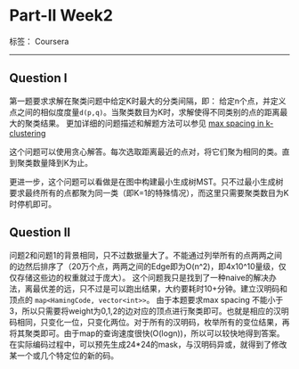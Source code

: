 ﻿# Part-II Week2

标签： Coursera

---

## Question I
第一题要求求解在聚类问题中给定K时最大的分类间隔，即：
给定n个点，并定义点之间的相似度度量`d(p,q)`。当聚类数目为K时，求解使得不同类别的点的距离最大的聚类结果。
更加详细的问题描述和解题方法可以参见 [max spacing in k-clustering](https://www.cs.umd.edu/class/summer2009/cmsc451/lectures/class05-clustering_compressing-6.pdf)

这个问题可以使用贪心解答。每次选取距离最近的点对，将它们聚为相同的类。直到聚类数量降到K为止。

更进一步，这个问题可以看做是在图中构建最小生成树MST。只不过最小生成树要求最终所有的点都聚为同一类（即K=1的特殊情况），而这里只需要聚类数目为K时停机即可。

## Question II
问题2和问题1的背景相同，只不过数据量大了。不能通过列举所有的点两两之间的边然后排序了（20万个点，两两之间的Edge即为O(n^2)，即4x10^10量级，仅仅存储这些边的权重就过于庞大）。
这个问题我只是找到了一种naive的解决办法，离最优差的远，只不过是可以跑出结果，大约要耗时10+分钟。建立汉明码和顶点的 `map<HamingCode, vector<int>>`。
由于本题要求max spacing 不能小于3，所以只需要将weight为0,1,2的边对应的顶点进行聚类即可。也就是相应的汉明码相同，只变化一位，只变化两位。对于所有的汉明码，枚举所有的变位结果，再将其聚类即可。由于map的查询速度很快(O(logn))，所以可以较快地得到答案。在实际编码过程中，可以预先生成24*24的mask，与汉明码异或，就得到了修改某一个或几个特定位的新的码。




